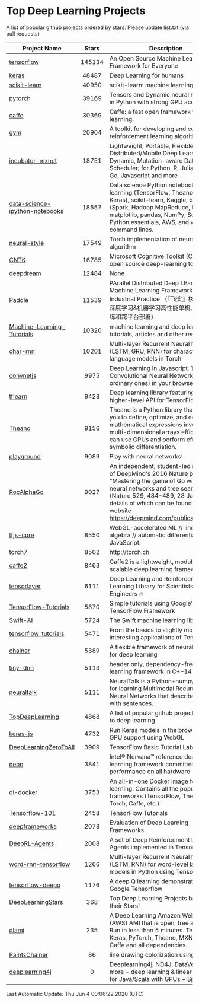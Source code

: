 # Top Deep Learning Projects
A list of popular github projects ordered by stars.
Please update list.txt (via pull requests)

|Project Name| Stars | Description |
| ---------- |:-----:| ----------- |
| [tensorflow](https://github.com/tensorflow/tensorflow) | 145134 | An Open Source Machine Learning Framework for Everyone |
| [keras](https://github.com/keras-team/keras) | 48487 | Deep Learning for humans |
| [scikit-learn](https://github.com/scikit-learn/scikit-learn) | 40950 | scikit-learn: machine learning in Python |
| [pytorch](https://github.com/pytorch/pytorch) | 39169 | Tensors and Dynamic neural networks in Python with strong GPU acceleration |
| [caffe](https://github.com/BVLC/caffe) | 30369 | Caffe: a fast open framework for deep learning. |
| [gym](https://github.com/openai/gym) | 20904 | A toolkit for developing and comparing reinforcement learning algorithms. |
| [incubator-mxnet](https://github.com/apache/incubator-mxnet) | 18751 | Lightweight, Portable, Flexible Distributed/Mobile Deep Learning with Dynamic, Mutation-aware Dataflow Dep Scheduler; for Python, R, Julia, Scala, Go, Javascript and more |
| [data-science-ipython-notebooks](https://github.com/donnemartin/data-science-ipython-notebooks) | 18557 | Data science Python notebooks: Deep learning (TensorFlow, Theano, Caffe, Keras), scikit-learn, Kaggle, big data (Spark, Hadoop MapReduce, HDFS), matplotlib, pandas, NumPy, SciPy, Python essentials, AWS, and various command lines. |
| [neural-style](https://github.com/jcjohnson/neural-style) | 17549 | Torch implementation of neural style algorithm |
| [CNTK](https://github.com/microsoft/CNTK) | 16785 | Microsoft Cognitive Toolkit (CNTK), an open source deep-learning toolkit |
| [deepdream](https://github.com/google/deepdream) | 12484 | None |
| [Paddle](https://github.com/PaddlePaddle/Paddle) | 11539 | PArallel Distributed Deep LEarning: Machine Learning Framework from Industrial Practice （『飞桨』核心框架，深度学习&机器学习高性能单机、分布式训练和跨平台部署） |
| [Machine-Learning-Tutorials](https://github.com/ujjwalkarn/Machine-Learning-Tutorials) | 10320 | machine learning and deep learning tutorials, articles and other resources  |
| [char-rnn](https://github.com/karpathy/char-rnn) | 10201 | Multi-layer Recurrent Neural Networks (LSTM, GRU, RNN) for character-level language models in Torch |
| [convnetjs](https://github.com/karpathy/convnetjs) | 9975 | Deep Learning in Javascript. Train Convolutional Neural Networks (or ordinary ones) in your browser. |
| [tflearn](https://github.com/tflearn/tflearn) | 9428 | Deep learning library featuring a higher-level API for TensorFlow. |
| [Theano](https://github.com/Theano/Theano) | 9156 | Theano is a Python library that allows you to define, optimize, and evaluate mathematical expressions involving multi-dimensional arrays efficiently. It can use GPUs and perform efficient symbolic differentiation. |
| [playground](https://github.com/tensorflow/playground) | 9089 | Play with neural networks! |
| [RocAlphaGo](https://github.com/Rochester-NRT/RocAlphaGo) | 9027 | An independent, student-led replication of DeepMind's 2016 Nature publication, "Mastering the game of Go with deep neural networks and tree search" (Nature 529, 484-489, 28 Jan 2016), details of which can be found on their website https://deepmind.com/publications.html. |
| [tfjs-core](https://github.com/tensorflow/tfjs-core) | 8550 | WebGL-accelerated ML // linear algebra // automatic differentiation for JavaScript. |
| [torch7](https://github.com/torch/torch7) | 8502 | http://torch.ch |
| [caffe2](https://github.com/facebookarchive/caffe2) | 8463 | Caffe2 is a lightweight, modular, and scalable deep learning framework. |
| [tensorlayer](https://github.com/tensorlayer/tensorlayer) | 6111 | Deep Learning and Reinforcement Learning Library for Scientists and Engineers 🔥 |
| [TensorFlow-Tutorials](https://github.com/nlintz/TensorFlow-Tutorials) | 5870 | Simple tutorials using Google's TensorFlow Framework |
| [Swift-AI](https://github.com/Swift-AI/Swift-AI) | 5724 | The Swift machine learning library. |
| [tensorflow_tutorials](https://github.com/pkmital/tensorflow_tutorials) | 5471 | From the basics to slightly more interesting applications of Tensorflow |
| [chainer](https://github.com/chainer/chainer) | 5389 | A flexible framework of neural networks for deep learning |
| [tiny-dnn](https://github.com/tiny-dnn/tiny-dnn) | 5113 | header only, dependency-free deep learning framework in C++14 |
| [neuraltalk](https://github.com/karpathy/neuraltalk) | 5111 | NeuralTalk is a Python+numpy project for learning Multimodal Recurrent Neural Networks that describe images with sentences. |
| [TopDeepLearning](https://github.com/aymericdamien/TopDeepLearning) | 4868 | A list of popular github projects related to deep learning |
| [keras-js](https://github.com/transcranial/keras-js) | 4732 | Run Keras models in the browser, with GPU support using WebGL |
| [DeepLearningZeroToAll](https://github.com/hunkim/DeepLearningZeroToAll) | 3909 | TensorFlow Basic Tutorial Labs |
| [neon](https://github.com/NervanaSystems/neon) | 3841 | Intel® Nervana™ reference deep learning framework committed to best performance on all hardware |
| [dl-docker](https://github.com/floydhub/dl-docker) | 3753 | An all-in-one Docker image for deep learning. Contains all the popular DL frameworks (TensorFlow, Theano, Torch, Caffe, etc.) |
| [Tensorflow-101](https://github.com/sjchoi86/Tensorflow-101) | 2458 | TensorFlow Tutorials |
| [deepframeworks](https://github.com/zer0n/deepframeworks) | 2078 | Evaluation of Deep Learning Frameworks |
| [DeepRL-Agents](https://github.com/awjuliani/DeepRL-Agents) | 2008 | A set of Deep Reinforcement Learning Agents implemented in Tensorflow. |
| [word-rnn-tensorflow](https://github.com/hunkim/word-rnn-tensorflow) | 1266 | Multi-layer Recurrent Neural Networks (LSTM, RNN) for word-level language models in Python using TensorFlow. |
| [tensorflow-deepq](https://github.com/siemanko/tensorflow-deepq) | 1176 | A deep Q learning demonstration using Google Tensorflow |
| [DeepLearningStars](https://github.com/hunkim/DeepLearningStars) | 368 | Top Deep Learning Projects based on their Stars! |
| [dlami](https://github.com/ritchieng/dlami) | 235 | A Deep Learning Amazon Web Service (AWS) AMI that is open, free and works. Run in less than 5 minutes. TensorFlow, Keras, PyTorch, Theano, MXNet, CNTK, Caffe and all dependencies. |
| [PaintsChainer](https://github.com/taizan/PaintsChainer) | 86 | line drawing colorization using chainer |
| [deeplearning4j](https://github.com/deeplearning4j/deeplearning4j) | 0 | Deeplearning4j, ND4J, DataVec and more - deep learning & linear algebra for Java/Scala with GPUs + Spark |

Last Automatic Update: Thu Jun  4 00:06:22 2020 (UTC)
